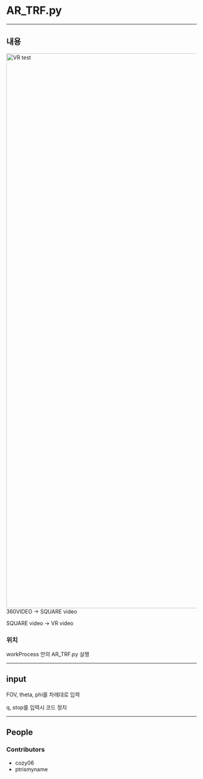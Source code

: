 # AR_TRF.py

---
## 내용 
<img width="1470" alt="VR test" src="https://github.com/cozy06/ARvideo/assets/86182746/46fbd2bd-47dc-4f07-8ed5-a240000c7f95">
360VIDEO -> SQUARE video

SQUARE video -> VR video

### 위치
workProcess 안의 AR_TRF.py 실행

---
## input
FOV, theta, phi를 차례대로 입력

q, stop를 입력시 코드 정지

---
## People
### Contributors

- cozy06
- ptrismyname